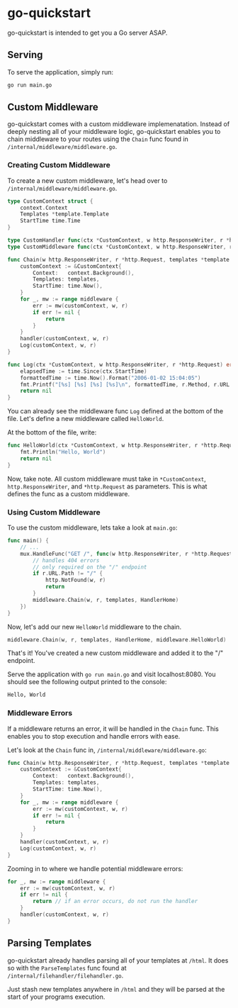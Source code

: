 # go-quickstart

go-quickstart is intended to get you a Go server ASAP.

## Serving

To serve the application, simply run:

```bash
go run main.go
```

## Custom Middleware

go-quickstart comes with a custom middleware implemenatation. Instead of deeply nesting all of your middleware logic, go-quickstart enables you to chain middleware to your routes using the `Chain` func found in `/internal/middleware/middleware.go`.

### Creating Custom Middleware

To create a new custom middleware, let's head over to `/internal/middleware/middleware.go`.

```go
type CustomContext struct {
	context.Context
	Templates *template.Template
	StartTime time.Time
}

type CustomHandler func(ctx *CustomContext, w http.ResponseWriter, r *http.Request)
type CustomMiddleware func(ctx *CustomContext, w http.ResponseWriter, r *http.Request) error

func Chain(w http.ResponseWriter, r *http.Request, templates *template.Template, handler CustomHandler, middleware ...CustomMiddleware) {
	customContext := &CustomContext{
		Context:   context.Background(),
		Templates: templates,
		StartTime: time.Now(),
	}
	for _, mw := range middleware {
		err := mw(customContext, w, r)
		if err != nil {
			return
		}
	}
	handler(customContext, w, r)
	Log(customContext, w, r)
}

func Log(ctx *CustomContext, w http.ResponseWriter, r *http.Request) error {
	elapsedTime := time.Since(ctx.StartTime)
	formattedTime := time.Now().Format("2006-01-02 15:04:05")
	fmt.Printf("[%s] [%s] [%s] [%s]\n", formattedTime, r.Method, r.URL.Path, elapsedTime)
	return nil
}
```

You can already see the middleware func `Log` defined at the bottom of the file. Let's define a new middleware called `HelloWorld`.

At the bottom of the file, write:

```go
func HelloWorld(ctx *CustomContext, w http.ResponseWriter, r *http.Request) error {
	fmt.Println("Hello, World")
	return nil
}
```

Now, take note. All custom middleware must take in `*CustomContext`, `http.ResponseWriter`, and `*http.Request` as parameters. This is what defines the func as a custom middleware.

### Using Custom Middleware

To use the custom middleware, lets take a look at `main.go`:

```go
func main() {
    // ...
	mux.HandleFunc("GET /", func(w http.ResponseWriter, r *http.Request) {
        // handles 404 errors
        // only required on the "/" endpoint
        if r.URL.Path != "/" {
			http.NotFound(w, r)
			return
		}
		middleware.Chain(w, r, templates, HandlerHome)
	})
}
```

Now, let's add our new `HelloWorld` middleware to the chain.

```go
middleware.Chain(w, r, templates, HandlerHome, middleware.HelloWorld)
```

That's it! You've created a new custom middleware and added it to the "/" endpoint.

Serve the application with `go run main.go` and visit localhost:8080. You should see the following output printed to the console:

```bash
Hello, World
```

### Middleware Errors

If a middleware returns an error, it will be handled in the `Chain` func. This enables you to stop execution and handle errors with ease.

Let's look at the `Chain` func in, `/internal/middleware/middleware.go`:

```go
func Chain(w http.ResponseWriter, r *http.Request, templates *template.Template, handler CustomHandler, middleware ...CustomMiddleware) {
	customContext := &CustomContext{
		Context:   context.Background(),
		Templates: templates,
		StartTime: time.Now(),
	}
	for _, mw := range middleware {
		err := mw(customContext, w, r)
		if err != nil {
			return
		}
	}
	handler(customContext, w, r)
	Log(customContext, w, r)
}
```

Zooming in to where we handle potential middleware errors:

```go
for _, mw := range middleware {
    err := mw(customContext, w, r)
    if err != nil {
        return // if an error occurs, do not run the handler
    }
    handler(customContext, w, r)
}
```

## Parsing Templates

go-quickstart already handles parsing all of your templates at `/html`. It does so with the `ParseTemplates` func found at `/internal/filehandler/filehandler.go`.

Just stash new templates anywhere in `/html` and they will be parsed at the start of your programs execution.


